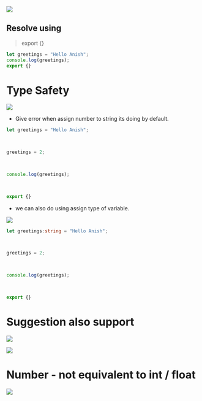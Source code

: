 ![](https://i.imgur.com/eiaje5E.png)

## Resolve using

>export {}

```ts
let greetings = "Hello Anish";
console.log(greetings);
export {}
```

# Type Safety

![](https://i.imgur.com/SiDMNHJ.png)


- Give error when assign number to string its doing by default.

```ts
let greetings = "Hello Anish";

  

greetings = 2;

  

console.log(greetings);

  

export {}
```

- we can also do using assign type of variable.

![](https://i.imgur.com/doH34rf.png)



```ts
let greetings:string = "Hello Anish";

  

greetings = 2;

  

console.log(greetings);

  

export {}
```


# Suggestion also support

![](https://i.imgur.com/hMAdfQ9.png)




![](https://i.imgur.com/A43SRIM.png)


# Number - not equivalent to int / float

![](https://i.imgur.com/bmhTehg.png)


